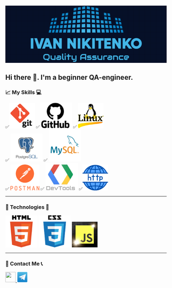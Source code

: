 ![Logo](assets/Logo-gh-in.png)

## Hi there 👋. I'm a beginner QA-engineer.

### 📈 My Skills 💻
✅<img src="./assets/git2-logo.png" width=80> ✅<img src="./assets/GitHub-Logo223.png" width=100> ✅ <img src="./assets/linux-operating-system-3.png" width=80> <br>
✅ <img src="./assets/postgresql-6-logo.png" width=100> ✅ <img src="./assets/mysql5-logo.png" width=100>  <br>
✅ <img src="./assets/postman1-logo.png" width=90> ✅ <img src="./assets/Google-DevTools15.jpg" width=100>
✅<img src="./assets/http-20.png" width=80>
___
### 🚀 Technologies 📠
<img src="./assets/html5-logo.png" width=100> <img src="./assets/css3-logo-2.png" width=100> <img src="./assets/js-logo1.png" width=80>
___


### 💬 Contact Me 📞
<p align="left"> <a href="https://www.linkedin.com/in/ivan-nikitenko-063162230/" target="_blank" rel="noreferrer"> <picture> <source media="(prefers-color-scheme: dark)" srcset="undefined" /> <source media="(prefers-color-scheme: light)" srcset="https://raw.githubusercontent.com/danielcranney/readme-generator/main/public/icons/socials/linkedin.svg" /> <img src="https://raw.githubusercontent.com/danielcranney/readme-generator/main/public/icons/socials/linkedin.svg" width="32" height="32" /> </picture> </a> 
<a href="https://t.me/man_Ivan" target="_blank" rel="noreferrer"> <img src="assets/telegram-logo-5.png" width="34" height="32" /> </picture> </a></p>


<!--
**Ivan-Niki/Ivan-Niki** is a ✨ _special_ ✨ repository because its `README.md` (this file) appears on your GitHub profile.

Here are some ideas to get you started:

- 🔭 I’m currently working on ...
- 🌱 I’m currently learning ...
- 👯 I’m looking to collaborate on ...
- 🤔 I’m looking for help with ...
- 💬 Ask me about ...
- 📫 How to reach me: ...
- 😄 Pronouns: ...
- ⚡ Fun fact: ...
-->
